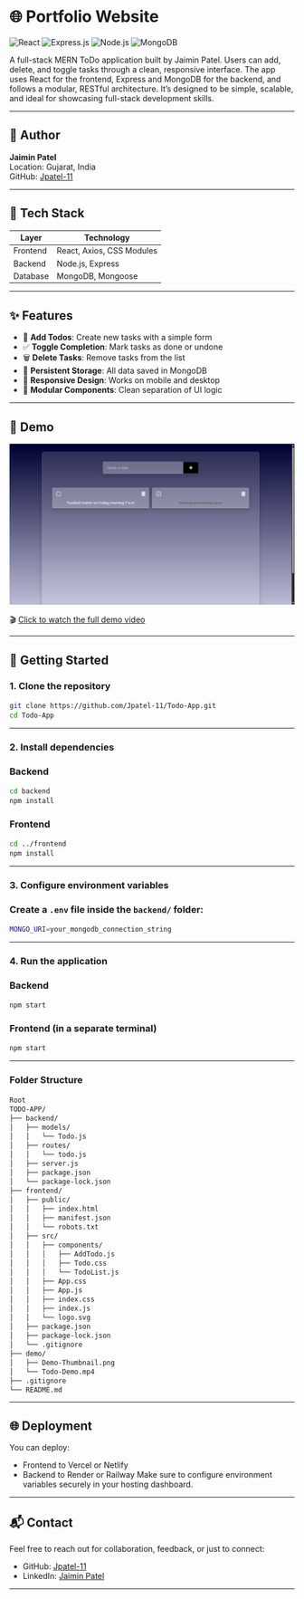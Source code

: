 # 🌐 Portfolio Website

![React](https://img.shields.io/badge/Frontend-React-blue)
![Express.js](https://img.shields.io/badge/Backend-Express.js-lightgrey)
![Node.js](https://img.shields.io/badge/Runtime-Node.js-green)
![MongoDB](https://img.shields.io/badge/Database-MongoDB-brightgreen)

A full-stack MERN ToDo application built by Jaimin Patel. Users can add, delete, and toggle tasks through a clean, responsive interface. The app uses React for the frontend, Express and MongoDB for the backend, and follows a modular, RESTful architecture. It’s designed to be simple, scalable, and ideal for showcasing full-stack development skills.

---

## 👤 Author

**Jaimin Patel**  
Location: Gujarat, India  
GitHub: [Jpatel-11](https://github.com/Jpatel-11)

---

## 🧰 Tech Stack

| Layer          | Technology                   |
|----------------|------------------------------|
| Frontend       | React, Axios, CSS Modules    |
| Backend        | Node.js, Express             |
| Database       | MongoDB, Mongoose            |

---

## ✨ Features

- 📝 **Add Todos**: Create new tasks with a simple form
- ✅ **Toggle Completion**: Mark tasks as done or undone  
- 🗑️ **Delete Tasks**: Remove tasks from the list
- 🔄 **Persistent Storage**: All data saved in MongoDB
- 📱 **Responsive Design**: Works on mobile and desktop
- 🔧 **Modular Components**: Clean separation of UI logic

---

## 🎥 Demo

![Todo App Preview](./demo/Demo-Thumbnail.png)

🎬 [Click to watch the full demo video](./demo/Todo-Demo.mp4)

---

## 🚀 Getting Started

### 1. Clone the repository

```bash
git clone https://github.com/Jpatel-11/Todo-App.git
cd Todo-App
```

---

### 2. Install dependencies
### Backend
```bash
cd backend
npm install
```
### Frontend
```bash
cd ../frontend
npm install
```

---

### 3. Configure environment variables
### Create a `.env` file inside the `backend/` folder:
```bash
MONGO_URI=your_mongodb_connection_string
```

---

### 4. Run the application
### Backend
```bash
npm start
```
### Frontend (in a separate terminal)
```bash
npm start
```

---

### Folder Structure
```plaintext
Root
TODO-APP/
├── backend/
│   ├── models/
│   │   └── Todo.js
│   ├── routes/
│   │   └── todo.js
│   ├── server.js
│   ├── package.json
│   └── package-lock.json
├── frontend/
│   ├── public/
│   │   ├── index.html
│   │   ├── manifest.json
│   │   └── robots.txt
│   ├── src/
│   │   ├── components/
│   │   │   ├── AddTodo.js
│   │   │   ├── Todo.css
│   │   │   └── TodoList.js
│   │   ├── App.css
│   │   ├── App.js
│   │   ├── index.css
│   │   ├── index.js
│   │   └── logo.svg
│   ├── package.json
│   ├── package-lock.json
│   └── .gitignore
├── demo/
│   ├── Demo-Thumbnail.png
│   └── Todo-Demo.mp4
├── .gitignore
└── README.md
```

---

## 🌐 Deployment
You can deploy:
-	Frontend to Vercel or Netlify
- 	Backend to Render or Railway
Make sure to configure environment variables securely in your hosting dashboard.

---

## 📬 Contact
Feel free to reach out for collaboration, feedback, or just to connect:

- GitHub: [Jpatel-11](https://github.com/Jpatel-11)
- LinkedIn: [Jaimin Patel](https://www.linkedin.com/in/jaimin-patel-b2a7a0344)

---